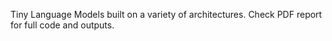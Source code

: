 Tiny Language Models built on a variety of architectures. 
Check PDF report for full code and outputs.
